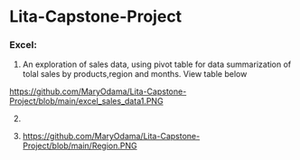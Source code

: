 # Lita-Capstone-Project

###  Excel:

  1.  An exploration of sales data, using pivot table for data summarization of tolal sales by products,region and months. View table below

https://github.com/MaryOdama/Lita-Capstone-Project/blob/main/excel_sales_data1.PNG

 
  2.


  3. https://github.com/MaryOdama/Lita-Capstone-Project/blob/main/Region.PNG


 

